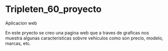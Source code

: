 # Tripleten_60_proyecto
Aplicacion web

En este pryecto se creo una pagina web que a traves de graficas nos muestra algunas caracteristicas sobvre vehiculos como son precio, modelo, marcas, etc.